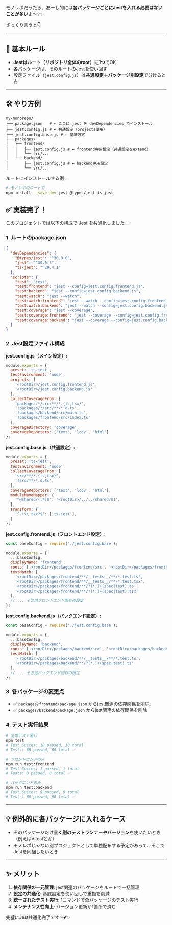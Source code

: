 モノレポだったら、あーし的には**各パッケージごとにJestを入れる必要はないことが多い**よ〜💡✨

ざっくり言うと👇

---

## 🎯 基本ルール

* **Jestはルート（リポジトリ全体のroot）に1つ**でOK
* 各パッケージは、そのルートのJestを使い回す
* 設定ファイル（`jest.config.js`）は**共通設定＋パッケージ別設定**で分けると吉

---

## 🛠 やり方例

```
my-monorepo/
├── package.json   # ← ここに jest を devDependencies でインストール
├── jest.config.js # ← 共通設定（projects使用）
├── jest.config.base.js # ← 基底設定
├── packages/
│   ├── frontend/
│   │   ├── jest.config.js # ← frontend専用設定（共通設定をextend）
│   │   └── src/...
│   └── backend/
│       ├── jest.config.js # ← backend専用設定
│       └── src/...
```

ルートにインストールする例：

```bash
# モノレポのルートで
npm install --save-dev jest @types/jest ts-jest
```

## ✅ 実装完了！

このプロジェクトでは以下の構成で Jest を共通化しました：

### 1. ルートのpackage.json
```json
{
  "devDependencies": {
    "@types/jest": "^30.0.0",
    "jest": "^30.0.5",
    "ts-jest": "^29.4.1"
  },
  "scripts": {
    "test": "jest",
    "test:frontend": "jest --config=jest.config.frontend.js",
    "test:backend": "jest --config=jest.config.backend.js",
    "test:watch": "jest --watch",
    "test:watch:frontend": "jest --watch --config=jest.config.frontend.js",
    "test:watch:backend": "jest --watch --config=jest.config.backend.js",
    "test:coverage": "jest --coverage",
    "test:coverage:frontend": "jest --coverage --config=jest.config.frontend.js",
    "test:coverage:backend": "jest --coverage --config=jest.config.backend.js"
  }
}
```

### 2. Jest設定ファイル構成

**jest.config.js（メイン設定）:**
```js
module.exports = {
  preset: 'ts-jest',
  testEnvironment: 'node',
  projects: [
    '<rootDir>/jest.config.frontend.js',
    '<rootDir>/jest.config.backend.js'
  ],
  collectCoverageFrom: [
    'packages/*/src/**/*.{ts,tsx}',
    '!packages/*/src/**/*.d.ts',
    '!packages/backend/src/main.ts',
    '!packages/frontend/src/index.ts'
  ],
  coverageDirectory: 'coverage',
  coverageReporters: ['text', 'lcov', 'html']
};
```

**jest.config.base.js（共通設定）:**
```js
module.exports = {
  preset: 'ts-jest',
  testEnvironment: 'node',
  collectCoverageFrom: [
    'src/**/*.{ts,tsx}',
    '!src/**/*.d.ts',
  ],
  coverageReporters: ['text', 'lcov', 'html'],
  moduleNameMapper: {
    '^@shared/(.*)$': '<rootDir>/../../shared/$1',
  },
  transform: {
    '^.+\\.tsx?$': ['ts-jest'],
  }
};
```

**jest.config.frontend.js（フロントエンド設定）:**
```js
const baseConfig = require('./jest.config.base');

module.exports = {
  ...baseConfig,
  displayName: 'frontend',
  roots: ['<rootDir>/packages/frontend/src', '<rootDir>/packages/frontend/__tests__'],
  testMatch: [
    '<rootDir>/packages/frontend/**/__tests__/**/*.test.ts',
    '<rootDir>/packages/frontend/**/__tests__/**/*.test.tsx',
    '<rootDir>/packages/frontend/**/?(*.)+(spec|test).ts',
    '<rootDir>/packages/frontend/**/?(*.)+(spec|test).tsx'
  ],
  // ... その他フロントエンド固有の設定
};
```

**jest.config.backend.js（バックエンド設定）:**
```js
const baseConfig = require('./jest.config.base');

module.exports = {
  ...baseConfig,
  displayName: 'backend',
  roots: ['<rootDir>/packages/backend/src', '<rootDir>/packages/backend/__tests__'],
  testMatch: [
    '<rootDir>/packages/backend/**/__tests__/**/*.test.ts',
    '<rootDir>/packages/backend/**/?(*.)+(spec|test).ts'
  ],
  // ... その他バックエンド固有の設定
};
```

### 3. 各パッケージの変更点

- ✅ `packages/frontend/package.json` からjest関連の依存関係を削除
- ✅ `packages/backend/package.json` からjest関連の依存関係を削除

### 4. テスト実行結果

```bash
# 全体テスト実行
npm test
# Test Suites: 10 passed, 10 total
# Tests: 68 passed, 68 total ✅

# フロントエンドのみ
npm run test:frontend
# Test Suites: 1 passed, 1 total
# Tests: 8 passed, 8 total ✅

# バックエンドのみ  
npm run test:backend
# Test Suites: 9 passed, 9 total
# Tests: 60 passed, 60 total ✅
```

---

## 💡 例外的に各パッケージに入れるケース

* そのパッケージだけ**全く別のテストランナーやバージョン**を使いたいとき（例えばVitestとか）
* モノレポじゃない別プロジェクトとして単独配布する予定があって、そこでJestを同梱したいとき

---

## ✨ メリット

1. **依存関係の一元管理**: jest関連のパッケージをルートで一括管理
2. **設定の共通化**: 基底設定を使い回しで重複を削減  
3. **統一されたテスト実行**: 1コマンドで全パッケージのテスト実行
4. **メンテナンス性向上**: バージョン更新が1箇所で済む

完璧にJest共通化完了です〜💕✨
